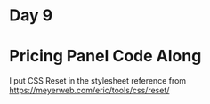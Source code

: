 # Day 9


# Pricing Panel Code Along 

I put CSS Reset in the stylesheet reference from  https://meyerweb.com/eric/tools/css/reset/ <br>